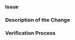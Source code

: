 ### Issue 

<!--

Link to the issue that your change relates to. 

If there is not yet an issue for your bug, please open a new issue and then link to that issue in your pull request.
-->

### Description of the Change

<!--

We must be able to understand the design of your change from this description. If we can't get a good idea of what the code will be doing from the description here, the pull request may be closed at the maintainers' discretion. Keep in mind that the maintainer reviewing this PR may not be familiar with or have worked with the code here recently, so please walk us through the concepts.

-->

### Verification Process

<!--

What process did you follow to verify that your change has the desired effects?

Describe the actions you performed (including buttons you clicked, text you typed, commands you ran, etc.), and describe the results you observed.

-->